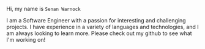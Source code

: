 Hi, my name is ```Senan Warnock```

I am a Software Engineer with a passion for interesting and challenging projects. I have experience in a variety of languages and technologies, and I am always looking to learn more. Please check out my github to see what I'm working on!